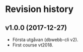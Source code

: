 Revision history
===================


v1.0.0 (2017-12-27)
-------------------

* Första utgåvan (dbwebb-cli v2).
* First course vt2018.
